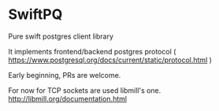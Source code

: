 # SwiftPQ
Pure swift postgres client library

It implements frontend/backend postgres protocol ( https://www.postgresql.org/docs/current/static/protocol.html )

Early beginning, PRs are welcome.

For now for TCP sockets are used libmill's one. http://libmill.org/documentation.html
